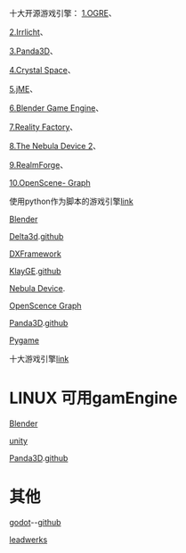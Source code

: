 十大开源游戏引擎：
[1.OGRE]()、

[2.Irrlicht]()、

[3.Panda3D]()、

[4.Crystal Space]()、

[5.jME]()、

[6.Blender Game Engine]()、

[7.Reality Factory]()、

[8.The Nebula Device 2]()、

[9.RealmForge]()、

[10.OpenScene- Graph]()


使用python作为脚本的游戏引擎[link](http://book.51cto.com/art/201301/379016.htm)

[Blender](https://www.blender.org/)

[Delta3d](http://delta3d.io/).[github](https://github.com/delta3d/delta3d/tree/master/delta3d)

[DXFramework](https://sourceforge.net/projects/dxframework/)

[KlayGE](http://www.klayge.org/).[github](https://github.com/gongminmin/KlayGE)

[Nebula Device](https://sourceforge.net/projects/nebuladevice/).

[OpenScence Graph](http://www.openscenegraph.org/)

[Panda3D](http://www.panda3d.org/).[github](https://github.com/panda3d/panda3d)

[Pygame](https://www.pygame.org/news)


十大游戏引擎[link](http://blog.csdn.net/qq_17007915/article/details/77734324?locationNum=9&fps=1)



# LINUX 可用gamEngine


[Blender](https://www.blender.org/)

[unity](https://forum.unity.com/threads/unity-on-linux-release-notes-and-known-issues.350256/)

[Panda3D](http://www.panda3d.org/).[github](https://github.com/panda3d/panda3d)

# 其他

[godot](http://docs.godotengine.org/en/3.0/about/introduction.html)--[github](https://github.com/godotengine/godot-docs)

[leadwerks](https://leadwerks.com/)


